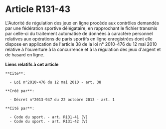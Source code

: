 # Article R131-43

L'Autorité de régulation des jeux en ligne procède aux contrôles demandés par une fédération sportive délégataire, en
rapprochant le fichier transmis par celle-ci du traitement automatisé de données à caractère personnel relatives aux
opérations de paris sportifs en ligne enregistrées dont elle dispose en application de l'article 38 de la loi n° 2010-476 du
12 mai 2010 relative à l'ouverture à la concurrence et à la régulation des jeux d'argent et de hasard en ligne.

**Liens relatifs à cet article**

	**Cite**:

	  - Loi n°2010-476 du 12 mai 2010 - art. 38

	**Créé par**:

	  - Décret n°2013-947 du 22 octobre 2013 - art. 1

	**Cité par**:

	  - Code du sport. - art. R131-41 (V)
	  - Code du sport. - art. R131-42 (V)
